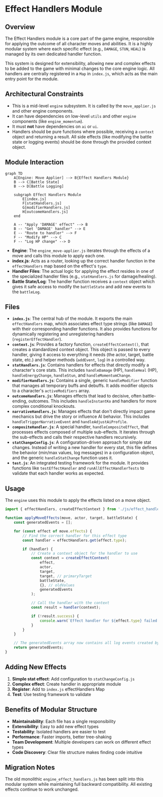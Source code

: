 # Effect Handlers Module

## Overview

The Effect Handlers module is a core part of the game engine, responsible for applying the outcome of all character moves and abilities. It is a highly modular system where each specific effect (e.g., `DAMAGE`, `STUN`, `HEAL`) is managed by its own dedicated handler function.

This system is designed for extensibility, allowing new and complex effects to be added to the game with minimal changes to the core engine logic. All handlers are centrally registered in a `Map` in `index.js`, which acts as the main entry point for the module.

## Architectural Constraints

- This is a mid-level `engine` subsystem. It is called by the `move_applier.js` and other engine components.
- It can have dependencies on low-level `utils` and other `engine` components (like `engine_momentum`).
- It must **not** have dependencies on `ai` or `ui`.
- Handlers should be pure functions where possible, receiving a `context` object and returning a result. All side effects (like modifying the battle state or logging events) should be done through the provided context object.

## Module Interaction

```mermaid
graph TD
    A[Engine: Move Applier] --> B{Effect Handlers Module}
    B --> C[Battle State]
    B --> D[Battle Logging]

    subgraph Effect Handlers Module
        E[index.js]
        F[statHandlers.js]
        G[modifierHandlers.js]
        H[outcomeHandlers.js]
    end

    A -- "Apply 'DAMAGE' effect" --> B
    B -- "Get 'DAMAGE' handler" --> E
    E -- "Route to handler" --> F
    F -- "Modify HP" --> C
    F -- "Log HP change" --> D
```

- **Engine**: The `engine_move-applier.js` iterates through the effects of a move and calls this module to apply each one.
- **index.js**: Acts as a router, looking up the correct handler function in the `effectHandlers` map based on the effect's `type`.
- **Handler Files**: The actual logic for applying the effect resides in one of the specialized handler files (e.g., `statHandlers.js` for damage/healing).
- **Battle State/Log**: The handler function receives a `context` object which gives it safe access to modify the `battleState` and add new events to the `battleLog`.

## Files

-   **`index.js`**: The central hub of the module. It exports the main `effectHandlers` map, which associates effect type strings (like `DAMAGE`) with their corresponding handler functions. It also provides functions for dynamically registering and unregistering handlers (`registerEffectHandler`).
-   **`context.js`**: Provides a factory function, `createEffectContext()`, that creates a standardized context object. This object is passed to every handler, giving it access to everything it needs (the actor, target, battle state, etc.) and helper methods (`addEvent`, `log`) in a controlled way.
-   **`statHandlers.js`**: Contains handlers for effects that directly modify a character's core stats. This includes `handleDamage` (HP), `handleHeal` (HP), `handleEnergyChange`, `handleStun`, and `handleMomentumChange`.
-   **`modifierHandlers.js`**: Contains a single, generic `handleModifier` function that manages all temporary buffs and debuffs. It adds modifier objects to a character's `activeModifiers` array.
-   **`outcomeHandlers.js`**: Manages effects that lead to decisive, often battle-ending, outcomes. This includes `handleInstantKo` and handlers for more complex conditional knockouts.
-   **`narrativeHandlers.js`**: Manages effects that don't directly impact game mechanics but drive the story or influence AI behavior. This includes `handleTriggerNarrativeEvent` and `handleAdjustAiProfile`.
-   **`compositeHandler.js`**: A special handler, `handleCompositeEffect`, that processes effects composed of multiple sub-effects. It iterates through the sub-effects and calls their respective handlers recursively.
-   **`statChangeConfig.js`**: A configuration-driven approach for simple stat changes. Instead of writing a new handler for every stat, this file defines the behavior (min/max values, log messages) in a configuration object, and the generic `handleStatChange` function uses it.
-   **`test.js`**: An integrated testing framework for the module. It provides functions like `testEffectHandler` and `runAllEffectHandlerTests` to validate that each handler works as expected.

## Usage

The `engine` uses this module to apply the effects listed on a move object.

```javascript
import { effectHandlers, createEffectContext } from './js/effect_handlers/index.js';

function applyMoveEffects(move, actor, target, battleState) {
    const generatedEvents = [];

    for (const effect of move.effects) {
        // Find the correct handler for this effect type
        const handler = effectHandlers.get(effect.type);

        if (handler) {
            // Create a context object for the handler to use
            const context = createEffectContext(
                effect,
                actor,
                target,
                target, // primaryTarget
                battleState,
                {}, // oldValues
                generatedEvents
            );

            // Call the handler with the context
            const result = handler(context);

            if (!result.success) {
                console.warn(`Effect handler for ${effect.type} failed: ${result.message}`);
            }
        }
    }

    // The generatedEvents array now contains all log events created by the handlers.
    return generatedEvents;
}
```

## Adding New Effects

1. **Simple stat effect**: Add configuration to `statChangeConfig.js`
2. **Complex effect**: Create handler in appropriate module
3. **Register**: Add to `index.js` effectHandlers Map
4. **Test**: Use testing framework to validate

## Benefits of Modular Structure

- **Maintainability**: Each file has a single responsibility
- **Extensibility**: Easy to add new effect types
- **Testability**: Isolated handlers are easier to test
- **Performance**: Faster imports, better tree-shaking
- **Team Development**: Multiple developers can work on different effect types
- **Code Discovery**: Clear file structure makes finding code intuitive

## Migration Notes

The old monolithic `engine_effect_handlers.js` has been split into this modular system while maintaining full backward compatibility. All existing effects continue to work unchanged. 